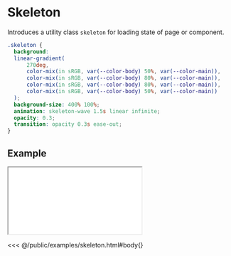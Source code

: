 # Skeleton
Introduces a utility class `skeleton` for loading state of page or component.

<ViewSourceGh href="https://github.com/winduum/winduum/blob/main/src/utilities/skeleton.css" />

```css
.skeleton {
  background:
  linear-gradient(
      270deg,
      color-mix(in sRGB, var(--color-body) 50%, var(--color-main)),
      color-mix(in sRGB, var(--color-body) 80%, var(--color-main)),
      color-mix(in sRGB, var(--color-body) 80%, var(--color-main)),
      color-mix(in sRGB, var(--color-body) 50%, var(--color-main))
  );
  background-size: 400% 100%;
  animation: skeleton-wave 1.5s linear infinite;
  opacity: 0.3;
  transition: opacity 0.3s ease-out;
}
```

## Example

<iframe onload="this.style.visibility = 'visible';" src="/examples/skeleton.html"></iframe>

<<< @/public/examples/skeleton.html#body{}
